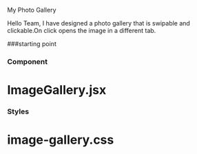 My Photo Gallery

Hello Team,
I have designed a photo gallery that is swipable and clickable.On click opens the image in a different tab.

###starting point

### Component

# ImageGallery.jsx

### Styles

# image-gallery.css

